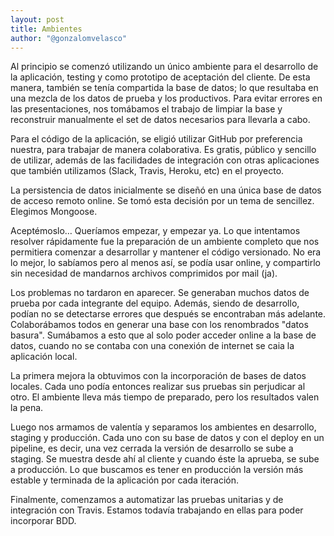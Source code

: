 ```yaml
---
layout: post
title: Ambientes
author: "@gonzalomvelasco"
---
```


Al principio se comenzó utilizando un único ambiente para el desarrollo de la aplicación, testing y como prototipo de aceptación del cliente. De esta manera, también se tenía compartida la base de datos; lo que resultaba en una mezcla de los datos de prueba y los productivos. Para evitar errores en las presentaciones, nos tomábamos el trabajo de limpiar la base y reconstruir manualmente el set de datos necesarios para llevarla a cabo.

Para el código de la aplicación, se eligió utilizar GitHub por preferencia nuestra, para trabajar de manera colaborativa. Es gratis, público y sencillo de utilizar, además de las facilidades de integración con otras aplicaciones que también utilizamos (Slack, Travis, Heroku, etc) en el proyecto.

La persistencia de datos inicialmente se diseñó en una única base de datos de acceso remoto online. Se tomó esta decisión por un tema de sencillez. Elegimos Mongoose.

Aceptémoslo… Queríamos empezar, y empezar ya. Lo que intentamos resolver rápidamente fue la preparación de un ambiente completo que nos permitiera comenzar a desarrollar y mantener el código versionado. No era lo mejor, lo sabíamos pero al menos así, se podía usar online, y compartirlo sin necesidad de mandarnos archivos comprimidos por mail (ja).

Los problemas no tardaron en aparecer. Se generaban muchos datos de prueba por cada integrante del equipo. Además, siendo de desarrollo, podían no se detectarse errores que después se encontraban más adelante. Colaborábamos todos en generar una base con los renombrados "datos basura". Sumábamos a esto que al solo poder acceder online a la base de datos, cuando no se contaba con una conexión de internet se caia la aplicación local.

La primera mejora la obtuvimos con la incorporación de bases de datos locales. Cada uno podía entonces realizar sus pruebas sin perjudicar al otro. El ambiente lleva más tiempo de preparado, pero los resultados valen la pena. 

Luego nos armamos de valentía y separamos los ambientes en desarrollo, staging y producción. Cada uno con su base de datos y con el deploy en un pipeline, es decir, una vez cerrada la versión de desarrollo se sube a staging. Se muestra desde ahí al cliente y cuando éste la aprueba, se sube a producción. Lo que buscamos es tener en producción la versión más estable y terminada de la aplicación por cada iteración.

Finalmente, comenzamos a automatizar las pruebas unitarias y de integración con Travis. Estamos todavía trabajando en ellas para poder incorporar BDD.


